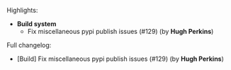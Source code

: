 Highlights:
   - **Build system**
      - Fix miscellaneous pypi publish issues (#129) (by **Hugh Perkins**)

Full changelog:
   - [Build] Fix miscellaneous pypi publish issues (#129) (by **Hugh Perkins**)

